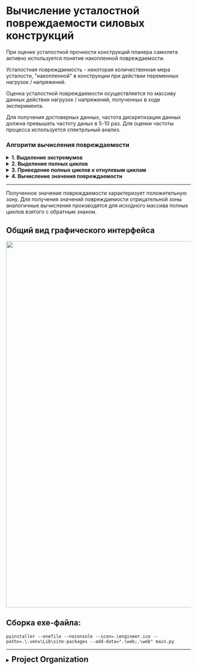 # Вычисление усталостной повреждаемости силовых конструкций

При оценке усталостной прочности конструкций планера самолета активно используется понятие накопленной повреждаемости.

Усталостная повреждаемость - некоторая количественная мера усталости, "накопленной" в конструкции при действии переменных нагрузок / напряжений.

Оценка усталостной повреждаемости осуществляется по массиву данных действия нагрузок / напряжений, полученных в ходе эксперимента.

Для получения достоверных данных, частота дискретизации данных должна превышать частоту даных в 5-10 раз. Для оценки частоты процесса используется спектрльный анализ.



### Алгоритм вычисления повреждаемости

<details><summary><h4 style="display: inline">1. Выделение экстремумов</h4></summary><blockquote>

Из массива исходных данных исключаются все промежуточные точки так, чтобы в результате направление каждого цикла (любые две соседние точки) было отличным от такового для соседних циклов.

Для некоторых задач возможно использование параметра сглаживания. **Сглаживание** - удаление циклов, размах которых меньше установленного порогового значения. Применение сглаживания может значительно снизить объем рабочего массива данных, ускорив последующие операции обработки, не внося значительных погрешностей в финальной значение повреждаемости. Применение сглаживания актально для данных с большим количеством низкоамплитудных данных, которые можно интерпретировать как "шум" в данных.

</blockquote></details>

<details><summary><h4 style="display: inline">2. Выделение полных циклов</h4></summary><blockquote>

По выделенным значениям экстремумов осуществляется выделение полных циклов.

Выделение полных циклов осуществляется в два этапа:

<details><summary><h5 style="display: inline">2.1. Выделение полных циклов методом полных циклов</h5></summary><blockquote>

В реализации отыскиваются какие-либо четыре подряд идущих экстремума (начальная и конечная точки реализации "засчитываются" в качестве экстремумов) с величинами $Э_i$, $Э_{i+1}$, $Э_{i+2}$, $Э_{i+3}$, для которых осуществляются совместные неравенства

$$| Э_{i+1} - Э_{i+2} | \leq | Э_i     - Э_{i+1} |$$
$$| Э_{i+1} - Э_{i+2} | \leq Э_{i+2} - Э_{i+3} |$$

"Внутренний" цикл с экстремумами $Э_{i+1}$ и $Э_{i+2}$ признакется полным циклом, его характеристики (т.е. величины максимума и минимума) запоминаются, а сами экстремумы $Э_{i+1}$ и $Э_{i+2}$ из реализации исключаются. С остающейся реализацией многократно выполняется та же процедура, при которой, как правило, представляется необходимым двигаться по реализации (и остающейся её части) вперед и назад. Обработка таким образом продолжается до тех пор, пока либо вся реализация не будет переведена в совокупность полных циклов, либо пока не сохранится  остаток, имеющий вид последовательно расходящихся и (или) сходящихся  амплитуд колебаний, для которого изложенный алгоритм циклообразования "перестает работать".

Более подробное описание приведено в книге Стопкевич В.Г. Прочностная надежность боевых летательных аппаратов, 1991, стр. 29-36

</blockquote></details>

<details><summary><h5 style="display: inline">2.2. Выделение полных циклов из массива остатков </h5></summary><blockquote>

Остаток может представлять собой монотонно восходящую последовательность / монотонно нисходящую последовательность / последовательность одновременно с левой стороны от цикла ЗВЗ восходящей, а с правой стороны от цикла ЗВЗ нисходящей. При этом любая из трех последовательностей может включать в себя от одного
до двух циклов ЗВЗ.

Выделение полных циклов из остатка осуществляется следующим образом:

- если цикл ЗВЗ в последовательности один, то он считается центральным циклом, а оставшиеся циклы выделяются "через один" слева и справа от него, включая его самого;

- если циклов ЗВЗ два, то выделение циклов осуществляется аналогично случаю с одним циклом ЗВЗ для двух реализаций: когда центральным циклом признается первый цикл ЗВЗ и когда второй. Для обеих реализаций проводится сравнение суммарных значений амплитуд выделенных полных циклов и выбирается та реализация, где 
суммарная повреждаемость больше.

</blockquote></details>

</blockquote></details>

<details><summary><h4 style="display: inline">3. Приведение полных циклов к отнулевым циклам</h4></summary><blockquote>

Выделеные полные циклы приводятся к эквивалентным отнулевым циклам с использованием формулы И.А. Одинга.

$$\begin{equation*}
p_{0i} = 
\begin{cases}
\sqrt{2 \cdot ampl \cdot max} & \text{ if } mean \geq 0
\\
\sqrt{2} \cdot \left( ampl + 0.2 \cdot mean \right) & \text{ if } mean < 0 \; и \; max > 0
\\
\;\;\; 0 & \text{ if } max \leq 0
\end{cases}
\end{equation*}$$

</blockquote></details>

<details><summary><h4 style="display: inline">4. Вычисление значения повреждаемости</h4></summary><blockquote>

Значения эквивалентных отнулевых циклов приводятся к эквивалентной повреждаемости отнулевого цикла, согласно

$$ \xi_{0i} = p_{0i}^m $$

$m$ - показатель степени кривой усталости материала конструкции 

Используя гипотезу линейного суммирования усталостных повреждений (гипотеза Пальмгрена-Майнера), суммарная повреждаемость на оцениваемом участке определяется как сумма значений эквивалентной повреждаемости каждого цикла.

$$ \xi_{0} = \sum_{i=1}^{n}{\xi_{0i}} $$

$n$ - число полных циклов

Максимальное значение эквивалентного по вносимому повреждению отнулевого цикла для оцениваемого участка можно вычислить по формуле

$$ p_{экв} = \sqrt[m]{\xi_{0}} $$

</blockquote></details>



---


Полученное значение повреждаемости характеризует положительную зону. Для получения значений повреждаемости отрицательной зоны аналогичные вычисления производятся для исходного массива полных циклов взятого с обратным знаком.



Общий вид графического интерфейса
------------
<img src="main.png" width="1000"/>





Сборка exe-файла: 
------------
~~~
pyinstaller --onefile --noconsole --icon=.\engineer.ico --paths=.\.venv\Lib\site-packages --add-data=".\web;.\web" main.py
~~~



---
<details><summary><h2 style="display: inline">Project Organization</h2></summary><blockquote>

    ├── lib                         <- Директория с пользовательскими функциями.
    │   
    ├── data                        <- Директория с рабочими данными.
    │   │
    │   ├── processed               <- Окончательный, канонический набор данных.
    │   │
    │   ├── external                <- Данные из сторонних источников.
    │   │
    │   ├── interim                 <- Промежуточные данные, подвергшиеся преобразованию.
    │   │   │
    │   │   ├── interim-0           <- Обработка данных на этапе interim-0
    │   │   ├── interim-1           <- Обработка данных на этапе interim-1
    │   │   ├── interim-2           <- Обработка данных на этапе interim-2
    │   │   ├── interim-3           <- Обработка данных на этапе interim-3
    │   │   ├── interim-4           <- Обработка данных на этапе interim-4
    │   │   └── interim-5           <- Обработка данных на этапе interim-5
    │   │
    │   ├── control                 <- Визуальный контроль обработки данных.
    │   │
    │   ├── raw                     <- Исходный неизменяемый дамп данных.
    │   │   │
    │   │   ├── flight_sheets       <- Полетные листы.
    │   │   ├── flight_params       <- Полетные параметры.
    │   │   ├── flight_data         <- Полетные данные.
    │   │   └── auxiliary_data      <- Вспомогательные данные.
    │   │
    │   ├── unverified              <- Непроверенные данные.
    │   │   │
    │   │   ├── csv                 <- Файлы формата CSV.
    │   │   ├── pdf                 <- Файлы формата PDF.
    │   │   └── yaml                <- Файлы формата YAML.
    │   │
    │   └── unrecognized            <- Нераспознанные и невалидные данные.
    │   
    ├── results                     <- Директория с результирующими данными.
    │
    ├── logs                        <- Директория пользоватеских логов.
    │
    └── .gitignore                  <- Список игнорируемых при синхронизации с Git файлов и директорий.

    ├── README.md
    ├── requirements.txt
    ├── main.py
    ├── main.exe
    ├── main.spec
    ├── engineer.ico
    ├── params.csv
    ├── rotor_data.xlsx
    │
    ├── lib
    │   ├── __init__.py
    │   ├── calculating_functions.py
    │   ├── forms.py
    │   └── varibales.py
    │ 
    ├── web
    │   │
    │   ├── templates
    │   │   ├── main.html
    │   │   └── base.html
    │   │
    │   └── static
    │       │
    │       ├── js
    │       │
    │       ├── img
    │       │   ├── success.png
    │       │   ├── error.png
    │       │   └── init.png
    │       │
    │       └── css
    │           └── style.css
    │
    └── .gitignore

</blockquote></details>




